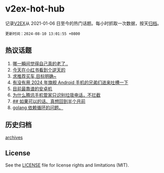 # v2ex-hot-hub

 记录[V2EX](https://www.v2ex.com/)从 2021-01-06 日至今的热门话题。每小时抓取一次数据，按天[归档](archives)。

`更新时间：2024-08-10 13:01:55 +0800`

## 热议话题

1. [哪一瞬间觉得自己真的老了..](https://www.v2ex.com/t/1063761)
1. [今天在小红书看到个逆天的](https://www.v2ex.com/t/1063856)
1. [求推荐买车,目标明确~](https://www.v2ex.com/t/1063779)
1. [有没有用 2024 年旗舰 Android 手机的兄弟们进来吐槽一下](https://www.v2ex.com/t/1063817)
1. [目前最靠谱的安卓机](https://www.v2ex.com/t/1063798)
1. [为什么腾讯手机管家只识别垃圾电话，不拦截](https://www.v2ex.com/t/1063783)
1. [## 如果可以的话、真想回到半个月前](https://www.v2ex.com/t/1063941)
1. [golang 依赖循环的问题。](https://www.v2ex.com/t/1063855)

## 历史归档

[archives](archives)

## License

See the [LICENSE](LICENSE) file for license rights and limitations (MIT).
